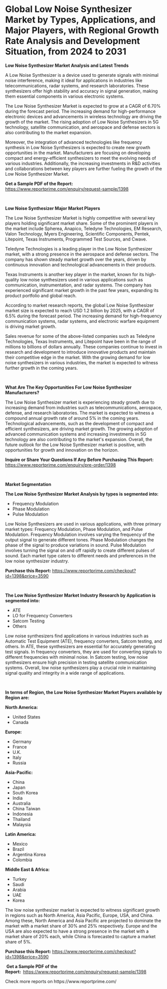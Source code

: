 <p><h1>Global Low Noise Synthesizer Market by Types, Applications, and Major Players, with Regional Growth Rate Analysis and Development Situation, from 2024 to 2031</h1></p><p><strong>Low Noise Synthesizer Market Analysis and Latest Trends</strong></p>
<p><p>A Low Noise Synthesizer is a device used to generate signals with minimal noise interference, making it ideal for applications in industries like telecommunications, radar systems, and research laboratories. These synthesizers offer high stability and accuracy in signal generation, making them essential components in various electronic systems.</p><p>The Low Noise Synthesizer Market is expected to grow at a CAGR of 6.70% during the forecast period. The increasing demand for high-performance electronic devices and advancements in wireless technology are driving the growth of the market. The rising adoption of Low Noise Synthesizers in 5G technology, satellite communication, and aerospace and defense sectors is also contributing to the market expansion.</p><p>Moreover, the integration of advanced technologies like frequency synthesis in Low Noise Synthesizers is expected to create new growth opportunities in the market. Manufacturers are focusing on developing compact and energy-efficient synthesizers to meet the evolving needs of various industries. Additionally, the increasing investments in R&D activities and collaborations between key players are further fueling the growth of the Low Noise Synthesizer Market.</p></p>
<p><strong>Get a Sample PDF of the Report:&nbsp;</strong> <a href="https://www.reportprime.com/enquiry/request-sample/1398">https://www.reportprime.com/enquiry/request-sample/1398</a></p>
<p>&nbsp;</p>
<p><strong>Low Noise Synthesizer Major Market Players</strong></p>
<p><p>The Low Noise Synthesizer Market is highly competitive with several key players holding significant market share. Some of the prominent players in the market include Spherea, Anapico, Teledyne Technologies, EM Research, Valon Technology, Myers Engineering, Scientific Components, Pentek, Litepoint, Texas Instruments, Programmed Test Sources, and Cwave.</p><p>Teledyne Technologies is a leading player in the Low Noise Synthesizer market, with a strong presence in the aerospace and defense sectors. The company has shown steady market growth over the years, driven by continuous innovation and technological advancements in their products.</p><p>Texas Instruments is another key player in the market, known for its high-quality low noise synthesizers used in various applications such as communication, instrumentation, and radar systems. The company has experienced significant market growth in the past few years, expanding its product portfolio and global reach.</p><p>According to market research reports, the global Low Noise Synthesizer market size is expected to reach USD 1.2 billion by 2025, with a CAGR of 6.5% during the forecast period. The increasing demand for high-frequency communication systems, radar systems, and electronic warfare equipment is driving market growth.</p><p>Sales revenue for some of the above-listed companies such as Teledyne Technologies, Texas Instruments, and Litepoint have been in the range of millions to billions of dollars annually. These companies continue to invest in research and development to introduce innovative products and maintain their competitive edge in the market. With the growing demand for low noise synthesizers in various industries, the market is expected to witness further growth in the coming years.</p></p>
<p>&nbsp;</p>
<p><strong>What Are The Key Opportunities For Low Noise Synthesizer Manufacturers?</strong></p>
<p><p>The Low Noise Synthesizer market is experiencing steady growth due to increasing demand from industries such as telecommunications, aerospace, defense, and research laboratories. The market is expected to witness a compound annual growth rate of around 5% in the coming years. Technological advancements, such as the development of compact and efficient synthesizers, are driving market growth. The growing adoption of advanced communication systems and increasing investments in 5G technology are also contributing to the market's expansion. Overall, the future outlook for the Low Noise Synthesizer market is positive, with opportunities for growth and innovation on the horizon.</p></p>
<p><strong>Inquire or Share Your Questions If Any Before Purchasing This Report:</strong> <a href="https://www.reportprime.com/enquiry/pre-order/1398">https://www.reportprime.com/enquiry/pre-order/1398</a></p>
<p>&nbsp;</p>
<p><strong>Market Segmentation</strong></p>
<p><strong>The Low Noise Synthesizer Market Analysis by types is segmented into:</strong></p>
<p><ul><li>Frequency Modulation</li><li>Phase Modulation</li><li>Pulse Modulation</li></ul></p>
<p><p>Low Noise Synthesizers are used in various applications, with three primary market types: Frequency Modulation, Phase Modulation, and Pulse Modulation. Frequency Modulation involves varying the frequency of the output signal to generate different tones. Phase Modulation changes the phase of the signal to produce variations in sound. Pulse Modulation involves turning the signal on and off rapidly to create different pulses of sound. Each market type caters to different needs and preferences in the low noise synthesizer industry.</p></p>
<p><strong>Purchase this Report:&nbsp;</strong><a href="https://www.reportprime.com/checkout?id=1398&price=3590">https://www.reportprime.com/checkout?id=1398&price=3590</a></p>
<p>&nbsp;</p>
<p><strong>The Low Noise Synthesizer Market Industry Research by Application is segmented into:</strong></p>
<p><ul><li>ATE</li><li>LO for Frequency Converters</li><li>Satcom Testing</li><li>Others</li></ul></p>
<p><p>Low noise synthesizers find applications in various industries such as Automatic Test Equipment (ATE), frequency converters, Satcom testing, and others. In ATE, these synthesizers are essential for accurately generating test signals. In frequency converters, they are used for converting signals to different frequencies with minimal noise. In Satcom testing, low noise synthesizers ensure high precision in testing satellite communication systems. Overall, low noise synthesizers play a crucial role in maintaining signal quality and integrity in a wide range of applications.</p></p>
<p>&nbsp;</p>
<p><strong>In terms of Region, the Low Noise Synthesizer Market Players available by Region are:</strong></p>
<p>
    <p> <strong> North America: </strong>
        <ul>
            <li>United States</li>
            <li>Canada</li>
        </ul>
        </p> 
    <p> <strong> Europe: </strong>
        <ul>
            <li>Germany</li>
            <li>France</li>
            <li>U.K.</li>
            <li>Italy</li>
            <li>Russia</li>
        </ul>
        </p> 
    <p> <strong> Asia-Pacific: </strong>
        <ul>
            <li>China</li>
            <li>Japan</li>
            <li>South Korea</li>
            <li>India</li>
            <li>Australia</li>
            <li>China Taiwan</li>
            <li>Indonesia</li>
            <li>Thailand</li>
            <li>Malaysia</li>
        </ul>
        </p> 
    <p> <strong> Latin America: </strong>
        <ul>
            <li>Mexico</li>
            <li>Brazil</li>
            <li>Argentina Korea</li>
            <li>Colombia</li>
        </ul>
        </p> 
    <p> <strong> Middle East & Africa: </strong>
        <ul>
            <li>Turkey</li>
            <li>Saudi</li>
            <li>Arabia</li>
            <li>UAE</li>
            <li>Korea</li>
        </ul>
    </p>
    </p>
<p><p>The low noise synthesizer market is expected to witness significant growth in regions such as North America, Asia Pacific, Europe, USA, and China. Among these, North America and Asia Pacific are projected to dominate the market with a market share of 30% and 25% respectively. Europe and the USA are also expected to have a strong presence in the market with a market share of 20% each, while China is forecasted to capture a market share of 5%.</p></p>
<p><strong>Purchase this Report: </strong><a href="https://www.reportprime.com/checkout?id=1398&price=3590">https://www.reportprime.com/checkout?id=1398&price=3590</a></p>
<p>&nbsp;<strong>Get a Sample PDF of the Report:&nbsp;&nbsp;</strong><a href="https://www.reportprime.com/enquiry/request-sample/1398">https://www.reportprime.com/enquiry/request-sample/1398</a></p>
<p><strong></strong></p>
<p>Check more reports on https://www.reportprime.com/</p>